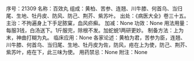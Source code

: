 序号：21309
名称：百效丸
组成：黄柏、苦参、连翘、川牛膝、何首乌、当归尾、生地、牡丹皮、防风、防己、荆芥、紫苏叶。
出处：《病医大全》卷三十五。
主治：不拘遍身上下手足脓窠，血风疥癣。
加减：None
功效：None
用法用量：每服3钱，白汤送下。1斤服完，除根不发。加蛇蜕1两研更妙。
制备方法：上为末，神曲打糊为丸。
临床应用：None
各家论述：黄柏为君，苦参为臣，连翘、川牛膝、何首乌、当归尾、生地、牡丹皮为佐，防风，疮在上为使，防己、荆芥、紫苏叶，疮在下，此三味为使。
用药禁忌：None
附注：None
